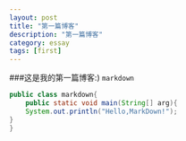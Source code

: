 ```yaml
---
layout: post
title: "第一篇博客"
description: "第一篇博客"
category: essay
tags: [first]
---
```


###这是我的第一篇博客:)
`
markdown
`

```java
public class markdown{
    public static void main(String[] arg){
    System.out.println("Hello,MarkDown!");
}
}
```